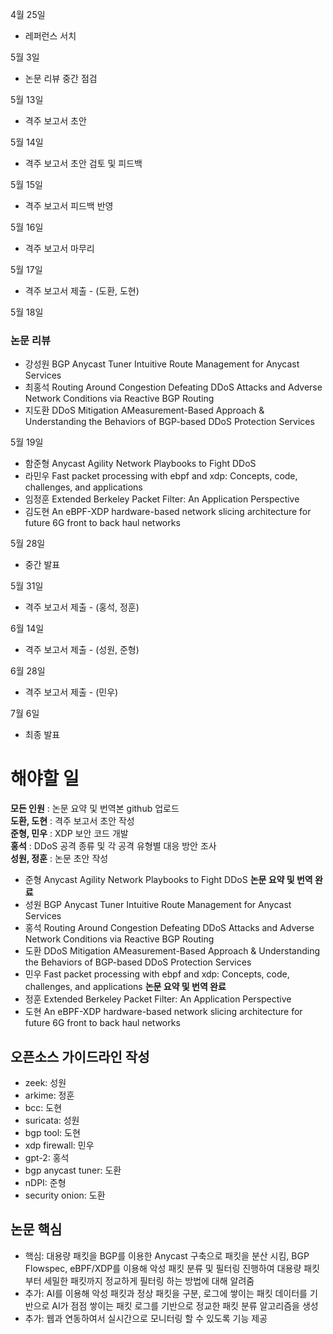 4월 25일
- 레퍼런스 서치

5월 3일
- 논문 리뷰 중간 점검

5월 13일
- 격주 보고서 초안

5월 14일
- 격주 보고서 초안 검토 및 피드백

5월 15일
- 격주 보고서 피드백 반영

5월 16일
- 격주 보고서 마무리

5월 17일
- 격주 보고서 제출 - (도환, 도현)

5월 18일
### 논문 리뷰
- 강성원 BGP Anycast Tuner Intuitive Route Management for Anycast Services
- 최홍석 Routing Around Congestion Defeating DDoS Attacks and Adverse Network Conditions via Reactive BGP Routing
- 지도환 DDoS Mitigation AMeasurement-Based Approach & Understanding the Behaviors of BGP-based DDoS Protection Services

5월 19일
- 함준형 Anycast Agility Network Playbooks to Fight DDoS
- 라민우 Fast packet processing with ebpf and xdp: Concepts, code, challenges, and applications
- 임정훈 Extended Berkeley Packet Filter: An Application Perspective
- 김도현 An eBPF-XDP hardware-based network slicing architecture for future 6G front to back haul networks

5월 28일
- 중간 발표

5월 31일
- 격주 보고서 제출 - (홍석, 정훈)

6월 14일
- 격주 보고서 제출 - (성원, 준형)

6월 28일
- 격주 보고서 제출 - (민우)

7월 6일
- 최종 발표

# 해야할 일
__모든 인원__ : 논문 요약 및 번역본 github 업로드<br>
__도환, 도현__ : 격주 보고서 초안 작성<br>
__준형, 민우__ : XDP 보안 코드 개발<br>
__홍석__ : DDoS 공격 종류 및 각 공격 유형별 대응 방안 조사<br>
__성원, 정훈__ : 논문 초안 작성<br>

- 준형 Anycast Agility Network Playbooks to Fight DDoS __논문 요약 및 번역 완료__
- 성원 BGP Anycast Tuner Intuitive Route Management for Anycast Services
- 홍석 Routing Around Congestion Defeating DDoS Attacks and Adverse Network Conditions via Reactive BGP Routing
- 도환 DDoS Mitigation AMeasurement-Based Approach & Understanding the Behaviors of BGP-based DDoS Protection Services
- 민우 Fast packet processing with ebpf and xdp: Concepts, code, challenges, and applications __논문 요약 및 번역 완료__
- 정훈 Extended Berkeley Packet Filter: An Application Perspective
- 도현 An eBPF-XDP hardware-based network slicing architecture for future 6G front to back haul networks

## 오픈소스 가이드라인 작성
- zeek: 성원
- arkime: 정훈
- bcc: 도현
- suricata: 성원
- bgp tool: 도현
- xdp firewall: 민우
- gpt-2: 홍석
- bgp anycast tuner: 도환
- nDPI: 준형
- security onion: 도환

## 논문 핵심

- 핵심: 대용량 패킷을 BGP를 이용한 Anycast 구축으로 패킷을 분산 시킴, BGP Flowspec, eBPF/XDP를 이용해 악성 패킷 분류 및 필터링 진행하여 대용량 패킷부터 세밀한 패킷까지 정교하게 필터링 하는 방법에 대해 알려줌
- 추가: AI를 이용해 악성 패킷과 정상 패킷을 구분, 로그에 쌓이는 패킷 데이터를 기반으로 AI가 점점 쌓이는 패킷 로그를 기반으로 정교한 패킷 분류 알고리즘을 생성
- 추가: 웹과 연동하여서 실시간으로 모니터링 할 수 있도록 기능 제공
